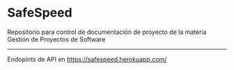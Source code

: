 # SafeSpeed
Repositorio para control de documentación de proyecto de la materia Gestión de Proyectos de Software

---

Endopints de API en
https://safespeed.herokuapp.com/
